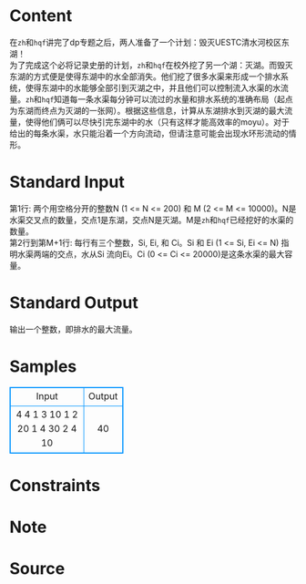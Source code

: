 
# Content

在`zh`和`hqf`讲完了dp专题之后，两人准备了一个计划：毁灭UESTC清水河校区东湖！  
为了完成这个必将记录史册的计划，`zh`和`hqf`在校外挖了另一个湖：灭湖。而毁灭东湖的方式便是使得东湖中的水全部消失。他们挖了很多水渠来形成一个排水系统，使得东湖中的水能够全部引到灭湖之中，并且他们可以控制流入水渠的水流量。`zh`和`hqf`知道每一条水渠每分钟可以流过的水量和排水系统的准确布局（起点为东湖而终点为灭湖的一张网）。根据这些信息，计算从东湖排水到灭湖的最大流量，使得他们俩可以尽快引完东湖中的水（只有这样才能高效率的moyu）。对于给出的每条水渠，水只能沿着一个方向流动，但请注意可能会出现水环形流动的情形。

# Standard Input

第1行: 两个用空格分开的整数N (1 <= N <= 200) 和 M (2 <= M <= 10000)。N是水渠交叉点的数量，交点1是东湖，交点N是灭湖。M是`zh`和`hqf`已经挖好的水渠的数量。  
第2行到第M+1行: 每行有三个整数，Si, Ei, 和 Ci。Si 和 Ei (1 <= Si, Ei <= N) 指明水渠两端的交点，水从Si 流向Ei。Ci (0 <= Ci <= 20000)是这条水渠的最大容量。

# Standard Output

输出一个整数，即排水的最大流量。

# Samples

<style>
        table,table tr th, table tr td { border:1px solid #0094ff; }
        table { width: 200px; min-height: 25px; line-height: 25px; text-align: center; border-collapse: collapse;}   
    </style>
<table>
	<tr>
		<td>Input</td>
		<td>Output</td>
	</tr>
<tr><td>4 4  
1 3 10  
1 2 20  
1 4 30  
2 4 10  </td><td>40</td></tr></table>


# Constraints



# Note



# Source



